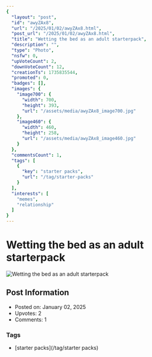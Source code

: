 ```yaml
---
{
  "layout": "post",
  "id": "awyZAx8",
  "url": "/2025/01/02/awyZAx8.html",
  "post_url": "/2025/01/02/awyZAx8.html",
  "title": "Wetting the bed as an adult starterpack",
  "description": "",
  "type": "Photo",
  "nsfw": 0,
  "upVoteCount": 2,
  "downVoteCount": 12,
  "creationTs": 1735835544,
  "promoted": 0,
  "badges": [],
  "images": {
    "image700": {
      "width": 700,
      "height": 393,
      "url": "/assets/media/awyZAx8_image700.jpg"
    },
    "image460": {
      "width": 460,
      "height": 258,
      "url": "/assets/media/awyZAx8_image460.jpg"
    }
  },
  "commentsCount": 1,
  "tags": [
    {
      "key": "starter packs",
      "url": "/tag/starter-packs"
    }
  ],
  "interests": [
    "memes",
    "relationship"
  ]
}
---
```


# Wetting the bed as an adult starterpack

![Wetting the bed as an adult starterpack](/assets/media/awyZAx8_image700.jpg)

## Post Information

- Posted on: January 02, 2025
- Upvotes: 2
- Comments: 1

### Tags

- [starter packs](/tag/starter packs)
